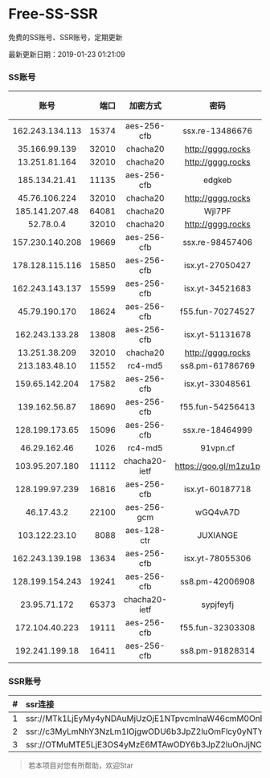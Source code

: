 # Free-SS-SSR

免费的SS账号、SSR账号，定期更新

最新更新日期：2019-01-23 01:21:09 

### SS账号

|账号|端口|加密方式|密码|更新时间|国家|
|:-----:|-----:|:----:|:----:|:----:|:----:|
|162.243.134.113|15374|aes-256-cfb|ssx.re-13486676|01:17:04|US|
|35.166.99.139|32010|chacha20|http://gggg.rocks|01:17:17|US|
|13.251.81.164|32010|chacha20|http://gggg.rocks|01:17:13|SG|
|185.134.21.41|11135|aes-256-cfb|edgkeb|01:17:13|GB|
|45.76.106.224|32010|chacha20|http://gggg.rocks|01:17:12|JP|
|185.141.207.48|64081|chacha20|WjI7PF|01:17:16|GB|
|52.78.0.4|32010|chacha20|http://gggg.rocks|01:17:22|KR|
|157.230.140.208|19669|aes-256-cfb|ssx.re-98457406|01:17:05|US|
|178.128.115.116|15850|aes-256-cfb|isx.yt-27050427|01:17:05|SG|
|162.243.143.137|15599|aes-256-cfb|isx.yt-34521683|01:17:03|US|
|45.79.190.170|18624|aes-256-cfb|f55.fun-70274527|01:17:03|US|
|162.243.133.28|13808|aes-256-cfb|isx.yt-51131678|01:17:03|US|
|13.251.38.209|32010|chacha20|http://gggg.rocks|01:17:10|SG|
|213.183.48.10|11552|rc4-md5|ss8.pm-61786769|01:17:05|RU|
|159.65.142.204|17582|aes-256-cfb|isx.yt-33048561|01:17:07|SG|
|139.162.56.87|18690|aes-256-cfb|f55.fun-54256413|01:17:05|SG|
|128.199.173.65|15096|aes-256-cfb|ssx.re-18464999|01:17:05|SG|
|46.29.162.46|1026|rc4-md5|91vpn.cf|01:17:22|RU|
|103.95.207.180|11112|chacha20-ietf|https://goo.gl/m1zu1p|01:12:15|US|
|128.199.97.239|16816|aes-256-cfb|isx.yt-60187718|01:17:05|SG|
|46.17.43.2|22100|aes-256-gcm|wGQ4vA7D|01:17:14|RU|
|103.122.23.10|8088|aes-128-ctr|JUXIANGE|01:17:07|US|
|162.243.139.198|13634|aes-256-cfb|isx.yt-78055306|01:17:03|US|
|128.199.154.243|19241|aes-256-cfb|ss8.pm-42006908|01:17:05|SG|
|23.95.71.172|65373|chacha20-ietf|sypjfeyfj|01:17:09|US|
|172.104.40.223|19111|aes-256-cfb|f55.fun-32303308|01:17:05|SG|
|192.241.199.18|16411|aes-256-cfb|ss8.pm-91828314|01:17:04|US|


### SSR账号

|#|ssr连接|
|:-----|:-----|
|1|ssr://MTk1LjEyMy4yNDAuMjUzOjE1NTpvcmlnaW46cmM0OnBsYWluOmJHNWpiZy8_cmVtYXJrcz1VMU5TVkU5UFRGOU9iMlJsT3VTNWpPV0ZpLVdGc0NBJmdyb3VwPVYxZFhMbE5UVWxOVVQwOU1Ma05QVFE|
|2|ssr://c3MyLmNhY3NzLm1lOjgwODU6b3JpZ2luOmFlcy0yNTYtY2ZiOnBsYWluOk5EY3hOVEEyTXpVMk9BLz9yZW1hcmtzPVUxTlNWRTlQVEY5T2IyUmxPdVNfaE9lOWwtYVdyeUEmZ3JvdXA9VjFkWExsTlRVbE5VVDA5TUxrTlBUUQ|
|3|ssr://OTMuMTE5LjE3OS4yMzE6MTAwODY6b3JpZ2luOnJjNC1tZDUtNjpwbGFpbjpiV2xzZFhoby8_b2Jmc3BhcmFtPTVweTY1Wnk2NXJXTDZLLUVPbWgwZEhBNkx5OTBMbU51TDBWb1pHMVVlR1UmcHJvdG9wYXJhbT1NVERsaFlNeGRPYXpxT1dHakRwb2RIUndPaTh2ZEM1amJpOVNaVVZSV25oeiZyZW1hcmtzPVUxTlNWRTlQVEY5T2IyUmxPdWU5bC1tcHJPV3d2T1M2bWlBJmdyb3VwPVYxZFhMbE5UVWxOVVQwOU1Ma05QVFE|


> 若本项目对您有所帮助，欢迎Star